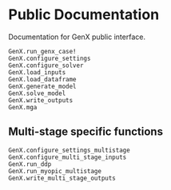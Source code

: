 # Public Documentation

Documentation for GenX public interface.

```@docs
GenX.run_genx_case!
GenX.configure_settings
GenX.configure_solver
GenX.load_inputs
GenX.load_dataframe
GenX.generate_model
GenX.solve_model
GenX.write_outputs
GenX.mga
```

## Multi-stage specific functions

```@docs
GenX.configure_settings_multistage
GenX.configure_multi_stage_inputs
GenX.run_ddp
GenX.run_myopic_multistage
GenX.write_multi_stage_outputs
```
